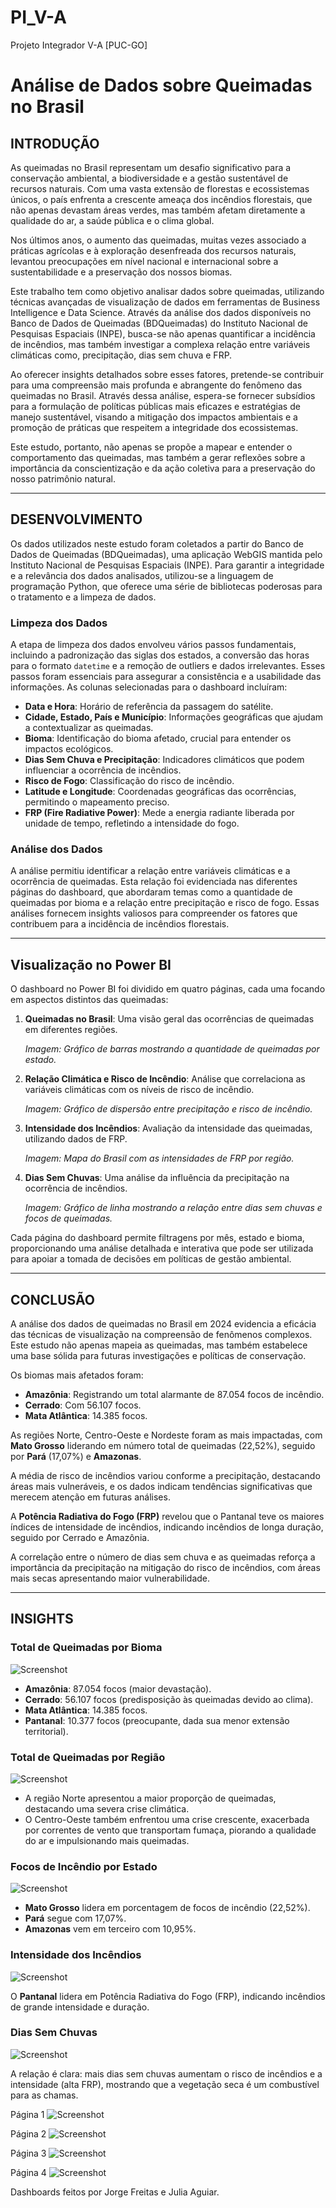 # PI_V-A
Projeto Integrador V-A [PUC-GO]

# Análise de Dados sobre Queimadas no Brasil

## INTRODUÇÃO

As queimadas no Brasil representam um desafio significativo para a conservação ambiental, a biodiversidade e a gestão sustentável de recursos naturais. Com uma vasta extensão de florestas e ecossistemas únicos, o país enfrenta a crescente ameaça dos incêndios florestais, que não apenas devastam áreas verdes, mas também afetam diretamente a qualidade do ar, a saúde pública e o clima global.

Nos últimos anos, o aumento das queimadas, muitas vezes associado a práticas agrícolas e à exploração desenfreada dos recursos naturais, levantou preocupações em nível nacional e internacional sobre a sustentabilidade e a preservação dos nossos biomas.

Este trabalho tem como objetivo analisar dados sobre queimadas, utilizando técnicas avançadas de visualização de dados em ferramentas de Business Intelligence e Data Science. Através da análise dos dados disponíveis no Banco de Dados de Queimadas (BDQueimadas) do Instituto Nacional de Pesquisas Espaciais (INPE), busca-se não apenas quantificar a incidência de incêndios, mas também investigar a complexa relação entre variáveis climáticas como, precipitação, dias sem chuva e FRP.

Ao oferecer insights detalhados sobre esses fatores, pretende-se contribuir para uma compreensão mais profunda e abrangente do fenômeno das queimadas no Brasil. Através dessa análise, espera-se fornecer subsídios para a formulação de políticas públicas mais eficazes e estratégias de manejo sustentável, visando a mitigação dos impactos ambientais e a promoção de práticas que respeitem a integridade dos ecossistemas.

Este estudo, portanto, não apenas se propõe a mapear e entender o comportamento das queimadas, mas também a gerar reflexões sobre a importância da conscientização e da ação coletiva para a preservação do nosso patrimônio natural.

---

## DESENVOLVIMENTO

Os dados utilizados neste estudo foram coletados a partir do Banco de Dados de Queimadas (BDQueimadas), uma aplicação WebGIS mantida pelo Instituto Nacional de Pesquisas Espaciais (INPE). Para garantir a integridade e a relevância dos dados analisados, utilizou-se a linguagem de programação Python, que oferece uma série de bibliotecas poderosas para o tratamento e a limpeza de dados.

### Limpeza dos Dados

A etapa de limpeza dos dados envolveu vários passos fundamentais, incluindo a padronização das siglas dos estados, a conversão das horas para o formato `datetime` e a remoção de outliers e dados irrelevantes. Esses passos foram essenciais para assegurar a consistência e a usabilidade das informações. As colunas selecionadas para o dashboard incluíram:

- **Data e Hora**: Horário de referência da passagem do satélite.
- **Cidade, Estado, País e Município**: Informações geográficas que ajudam a contextualizar as queimadas.
- **Bioma**: Identificação do bioma afetado, crucial para entender os impactos ecológicos.
- **Dias Sem Chuva e Precipitação**: Indicadores climáticos que podem influenciar a ocorrência de incêndios.
- **Risco de Fogo**: Classificação do risco de incêndio.
- **Latitude e Longitude**: Coordenadas geográficas das ocorrências, permitindo o mapeamento preciso.
- **FRP (Fire Radiative Power)**: Mede a energia radiante liberada por unidade de tempo, refletindo a intensidade do fogo.

### Análise dos Dados

A análise permitiu identificar a relação entre variáveis climáticas e a ocorrência de queimadas. Esta relação foi evidenciada nas diferentes páginas do dashboard, que abordaram temas como a quantidade de queimadas por bioma e a relação entre precipitação e risco de fogo. Essas análises fornecem insights valiosos para compreender os fatores que contribuem para a incidência de incêndios florestais.

---

## Visualização no Power BI

O dashboard no Power BI foi dividido em quatro páginas, cada uma focando em aspectos distintos das queimadas:

1. **Queimadas no Brasil**: Uma visão geral das ocorrências de queimadas em diferentes regiões.
   
   _Imagem: Gráfico de barras mostrando a quantidade de queimadas por estado._
   
2. **Relação Climática e Risco de Incêndio**: Análise que correlaciona as variáveis climáticas com os níveis de risco de incêndio.
   
   _Imagem: Gráfico de dispersão entre precipitação e risco de incêndio._
   
3. **Intensidade dos Incêndios**: Avaliação da intensidade das queimadas, utilizando dados de FRP.
   
   _Imagem: Mapa do Brasil com as intensidades de FRP por região._
   
4. **Dias Sem Chuvas**: Uma análise da influência da precipitação na ocorrência de incêndios.
   
   _Imagem: Gráfico de linha mostrando a relação entre dias sem chuvas e focos de queimadas._

Cada página do dashboard permite filtragens por mês, estado e bioma, proporcionando uma análise detalhada e interativa que pode ser utilizada para apoiar a tomada de decisões em políticas de gestão ambiental.

---

## CONCLUSÃO

A análise dos dados de queimadas no Brasil em 2024 evidencia a eficácia das técnicas de visualização na compreensão de fenômenos complexos. Este estudo não apenas mapeia as queimadas, mas também estabelece uma base sólida para futuras investigações e políticas de conservação.

Os biomas mais afetados foram:

- **Amazônia**: Registrando um total alarmante de 87.054 focos de incêndio.
- **Cerrado**: Com 56.107 focos.
- **Mata Atlântica**: 14.385 focos.
  
As regiões Norte, Centro-Oeste e Nordeste foram as mais impactadas, com **Mato Grosso** liderando em número total de queimadas (22,52%), seguido por **Pará** (17,07%) e **Amazonas**.

A média de risco de incêndios variou conforme a precipitação, destacando áreas mais vulneráveis, e os dados indicam tendências significativas que merecem atenção em futuras análises.

A **Potência Radiativa do Fogo (FRP)** revelou que o Pantanal teve os maiores índices de intensidade de incêndios, indicando incêndios de longa duração, seguido por Cerrado e Amazônia.

A correlação entre o número de dias sem chuva e as queimadas reforça a importância da precipitação na mitigação do risco de incêndios, com áreas mais secas apresentando maior vulnerabilidade.

---

## INSIGHTS

### Total de Queimadas por Bioma

![Screenshot](https://cdn.discordapp.com/attachments/1254451336682930226/1291790983654150144/image.png?ex=6701619a&is=6700101a&hm=cf4456d8ca64bb35c4194aea4e2df8ff6e8624c6860931615fdb1a455296036c&)


- **Amazônia**: 87.054 focos (maior devastação).
- **Cerrado**: 56.107 focos (predisposição às queimadas devido ao clima).
- **Mata Atlântica**: 14.385 focos.
- **Pantanal**: 10.377 focos (preocupante, dada sua menor extensão territorial).

### Total de Queimadas por Região

![Screenshot](https://cdn.discordapp.com/attachments/1254451336682930226/1291791662938329118/image.png?ex=6701623c&is=670010bc&hm=49ec0370e591651cbc9df075fbc99398ff0f884fab1500254480ee9a0d5b6851&)


- A região Norte apresentou a maior proporção de queimadas, destacando uma severa crise climática.
- O Centro-Oeste também enfrentou uma crise crescente, exacerbada por correntes de vento que transportam fumaça, piorando a qualidade do ar e impulsionando mais queimadas.

### Focos de Incêndio por Estado

![Screenshot](https://cdn.discordapp.com/attachments/1254451336682930226/1291791846359695380/image.png?ex=67016268&is=670010e8&hm=72e6cdcd109e4620fba452033e2728c06d232090db00c85745373e7bc6283ec1&)


- **Mato Grosso** lidera em porcentagem de focos de incêndio (22,52%).
- **Pará** segue com 17,07%.
- **Amazonas** vem em terceiro com 10,95%.

### Intensidade dos Incêndios

![Screenshot](https://cdn.discordapp.com/attachments/1254451336682930226/1291792155123126355/image.png?ex=670162b2&is=67001132&hm=60d1ea3b18db827b99c1b957492ffb1ceef852134a7ab281184cb96697763dc8&)

O **Pantanal** lidera em Potência Radiativa do Fogo (FRP), indicando incêndios de grande intensidade e duração.

### Dias Sem Chuvas

![Screenshot](https://cdn.discordapp.com/attachments/1254451336682930226/1291792312350801920/image.png?ex=670162d7&is=67001157&hm=d67b333b6999c326c30e5a8061e3c8a4ecebb532ffbee549c3aa72476a706ba3&)

A relação é clara: mais dias sem chuvas aumentam o risco de incêndios e a intensidade (alta FRP), mostrando que a vegetação seca é um combustível para as chamas.

Página 1
![Screenshot](https://cdn.discordapp.com/attachments/1254451336682930226/1291792918079864904/image.png?ex=67016368&is=670011e8&hm=9dc5e825d93855a75a919454812cdcea61afa20a52d0baf760816003ce35e37c&)

Página 2
![Screenshot](https://cdn.discordapp.com/attachments/1254451336682930226/1291793153833046016/image.png?ex=670163a0&is=67001220&hm=1321ac7ecb93c34d68eb2ebe880ba07610747720432cecaf10333eb84a91c6f6&)

Página 3
![Screenshot](https://cdn.discordapp.com/attachments/1254451336682930226/1291793292039553086/image.png?ex=670163c1&is=67001241&hm=e3f173e4c04d22b2dd136248b2cff1a56f388d4e491da2843ad8e872e8bb1b46&)

Página 4
![Screenshot](https://cdn.discordapp.com/attachments/1254451336682930226/1291793414077153300/image.png?ex=670163de&is=6700125e&hm=8ed0bc2969d56dbed22dc67b2e0c035e5b0b75f27d6f4171d7419835f9c9aff5&)


Dashboards feitos por Jorge Freitas e Julia Aguiar.
